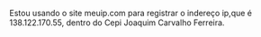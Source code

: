 Estou usando o site meuip.com para registrar o indereço ip,que é 138.122.170.55, dentro do Cepi Joaquim Carvalho Ferreira.
